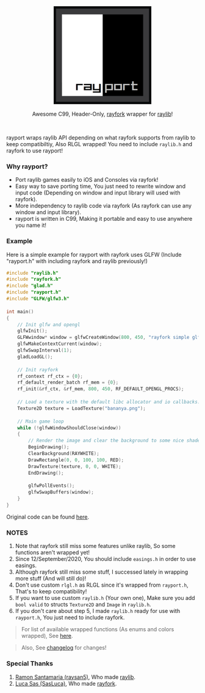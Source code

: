<div align="center">
    <img src="rayport.png" width="256", height="256">  
    <p>Awesome C99, Header-Only, <a href="https://github.com/SasLuca/rayfork">rayfork</a> wrapper for <a href="https://github.com/raysan5/raylib">raylib</a>!</p>
</div><br>

rayport wraps raylib API depending on what rayfork supports from raylib to keep compatibiltiy, Also RLGL wrapped!
You need to include `raylib.h` and rayfork to use rayport!

### Why rayport?

- Port raylib games easily to iOS and Consoles via rayfork!
- Easy way to save porting time, You just need to rewrite window and input code (Depending on window and input library will used with rayfork).
- More independency to raylib code via rayfork (As rayfork can use any window and input library).
- rayport is written in C99, Making it portable and easy to use anywhere you name it!

### Example

Here is a simple example for rayport with rayfork uses GLFW (Include "rayport.h" with including rayfork and raylib previously!)

```c
#include "raylib.h"
#include "rayfork.h"
#include "glad.h"
#include "rayport.h"
#include "GLFW/glfw3.h"

int main()
{
    // Init glfw and opengl
    glfwInit();
    GLFWwindow* window = glfwCreateWindow(800, 450, "rayfork simple glfw example", NULL, NULL);
    glfwMakeContextCurrent(window);
    glfwSwapInterval(1);
    gladLoadGL();

    // Init rayfork
    rf_context rf_ctx = {0};
    rf_default_render_batch rf_mem = {0};
    rf_init(&rf_ctx, &rf_mem, 800, 450, RF_DEFAULT_OPENGL_PROCS);

    // Load a texture with the default libc allocator and io callbacks.
    Texture2D texture = LoadTexture("bananya.png");

    // Main game loop
    while (!glfwWindowShouldClose(window))
    {
        // Render the image and clear the background to some nice shade of white
        BeginDrawing();
        ClearBackground(RAYWHITE);
        DrawRectangle(0, 0, 100, 100, RED);
        DrawTexture(texture, 0, 0, WHITE);
        EndDrawing();

        glfwPollEvents();
        glfwSwapBuffers(window);
    }
}
```

Original code can be found [here](https://github.com/SasLuca/rayfork-tests/blob/master/special-setup-tests/simple-glfw/main.c).


### NOTES

1. Note that rayfork still miss some features unlike raylib, So some functions aren't wrapped yet!
2. Since 12/September/2020, You should include `easings.h` in order to use easings.
3. Although rayfork still miss some stuff, I successed lately in wrapping more stuff (And will still do)!
4. Don't use custom `rlgl.h` as RLGL since it's wrapped from `rayport.h`, That's to keep compatibility!
5. If you want to use custom `raylib.h` (Your own one), Make sure you add `bool valid` to structs `Texture2D` and `Image` in `raylib.h`.
6. If you don't care about step 5, I made `raylib.h` ready for use with `rayport.h`, You just need to include rayfork.

> For list of available wrapped functions (As enums and colors wrapped), See [here](https://github.com/Rabios/rayport/blob/master/api.md).

> Also, See [changelog](https://github.com/Rabios/rayport/blob/master/changelog.md) for changes!

### Special Thanks

1. [Ramon Santamaria (raysan5)](https://github.com/raysan5), Who made [raylib](https://github.com/raysan5/raylib).
2. [Luca Sas (SasLuca)](https://github.com/SasLuca), Who made [rayfork](https://github.com/SasLuca/rayfork).
